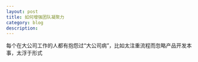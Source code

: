 ```yaml
---
layout: post
title: 如何增强团队凝聚力
category: blog
description: 
---
```


每个在大公司工作的人都有抱怨过“大公司病”，比如太注重流程而忽略产品开发本事，太浮于形式